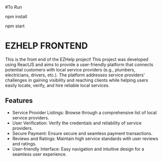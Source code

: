 #To Run

npm install 

npm start

<h1>EZHELP FRONTEND</h1>
This is the front end of the EZHelp project! This project was developed using ReactJS and aims to provide a user-friendly platform that connects potential customers with local service providers (e.g., plumbers, electricians, drivers, etc.). The platform addresses service providers' challenges in gaining visibility and reaching clients while helping users easily locate, verify, and hire reliable local services.
<h2>Features</h2>
<ul>
<li>Service Provider Listings: Browse through a comprehensive list of local service providers.</li>
<li>User Verification: Verify the credentials and reliability of service providers.</li>
<li>Secure Payment: Ensure secure and seamless payment transactions.</li>
<li>Reviews and Ratings: Maintain high service standards with user reviews and ratings.</li>
<li>User-friendly Interface: Easy navigation and intuitive design for a seamless user experience.</li>
</ul>

